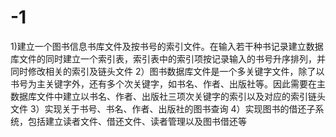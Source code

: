 # -1
1)建立一个图书信息书库文件及按书号的索引文件。在输入若干种书记录建立数据库文件的同时建立一个索引表，索引表中的索引项按记录输入的书号升序排列，并同时修改相关的索引及链头文件 2）图书数据库文件是一个多关键字文件，除了以书号为主关键字外，还有多个次关键字，如书名、作者、出版社等。因此需要在主数据库文件中建立以书名、作者、出版社三项次关键字的索引以及对应的索引链头文件 3）实现关于书号、书名、作者、出版社的图书查询 4）实现图书的借还子系统，包括建立读者文件、借还文件、读者管理以及图书借还等 
